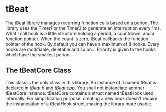 tBeat
=====

The tBeat library manages recurring function calls based on a period. The library uses the Timer1 or the Timer3 to generate an interruption every 1ms. What I call hook is a little structure holding a period, a countdown, and a function pointer. When the count is zero, tBeat callbacks the function pointer of the hook. By default you can have a maximum of 8 hooks. Every hooks are modifiable, deletable and so on... Priority is given to the hooks which have the smallest period.

## The tBeatCore Class

This class is the only class in this library. An instance of it named *tBeat* is declared in *tBeat.h* and *tBeat.cpp*. You shall not instanciate another tBeatCore instance. tBeatCore contains a struct named tBeatHook used internally. For simplification purpose, creating a new hook doesn't require the instanciation of a tBeatHook struct, making the library more usable.
